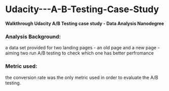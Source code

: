 # Udacity---A-B-Testing-Case-Study
**Walkthrough Udacity A/B Testing case study - Data Analysis Nanodegree**
### Analysis Background:
a data set provided for two landing pages - an old page and a new page - aiming two run A/B testing to check which one has better perfromance

### Metric used:
the conversion rate was the only metric used in order to evaluate the A/B testing.


